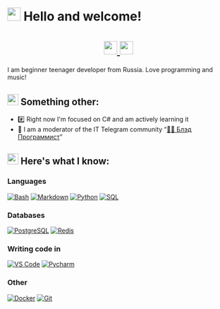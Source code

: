 # <img src="https://raw.githubusercontent.com/Tarikul-Islam-Anik/Telegram-Animated-Emojis/main/Smileys/Winking%20Face.webp" width=30> Hello and welcome!

<div align="center">

  <p>
    <h1>
      <a href="tg://resolve?domain=truecoffee">
        <img src="https://img.icons8.com/?size=100&id=oWiuH0jFiU0R&format=png&color=000000" width=30>
      </a>
      <a href="mailto:thefyroth@proton.me">
        <img src="https://img.icons8.com/?size=100&id=YrXy82StfwT9&format=png&color=000000" width=30>
      </a>
    </h1>
  </p>

</div>

I am beginner teenager developer from Russia. Love programming and music!

## <img src="https://raw.githubusercontent.com/Tarikul-Islam-Anik/Animated-Fluent-Emojis/master/Emojis/Objects/Abacus.png" width=25> Something other:
- #️⃣ Right now I'm focused on C# and am actively learning it
- 💬 I am a moderator of the IT Telegram community “[👨‍💻 Блэд Программист](tg://resolve?domain=bn_coder)”


## <img src="https://raw.githubusercontent.com/Tarikul-Islam-Anik/Animated-Fluent-Emojis/master/Emojis/Objects/Hammer%20and%20Wrench.png" width=25> Here's what I know:
### Languages
<p>
    <a href="#"><img alt="Bash" src="https://img.shields.io/badge/Bash-121011.svg?logo=gnu-bash&logoColor=white"></a>
    <a href="#"><img alt="Markdown" src="https://img.shields.io/badge/Markdown-000000.svg?logo=markdown&logoColor=white"></a>
    <a href="#"><img alt="Python" src="https://img.shields.io/badge/Python-14354C.svg?logo=python&logoColor=white"></a>
    <a href="#"><img alt="SQL" src="https://custom-icon-badges.herokuapp.com/badge/SQL-025E8C.svg?logo=database&logoColor=white"></a>
</p>

### Databases
<p>
  <a href="#"><img alt="PostgreSQL" src ="https://img.shields.io/badge/PostgreSQL-316192.svg?logo=postgresql&logoColor=white"></a>
  <a href="#"><img alt="Redis" src ="https://img.shields.io/badge/Redis-rgb(255, 68, 56)?logo=redis&logoColor=white"></a>
</p>


### Writing code in
<p>
  <a href="#"><img alt="VS Code" src ="https://img.shields.io/badge/VS%20Code-rgb(36, 172, 242)?logo=vscodium&logoColor=white"></a>
  <a href="#"><img alt="Pycharm" src ="https://img.shields.io/badge/Pycharm-rgb(38, 211, 158)?logo=pycharm&logoColor=white"></a>
</p>


### Other
<p>
  <a href="#"><img alt="Docker" src ="https://img.shields.io/badge/Docker-rgb(13, 75, 197)?logo=docker&logoColor=white"></a>
  <a href="#"><img alt="Git" src ="https://img.shields.io/badge/Git-e84e31?logo=git&logoColor=white"></a>
</p>

